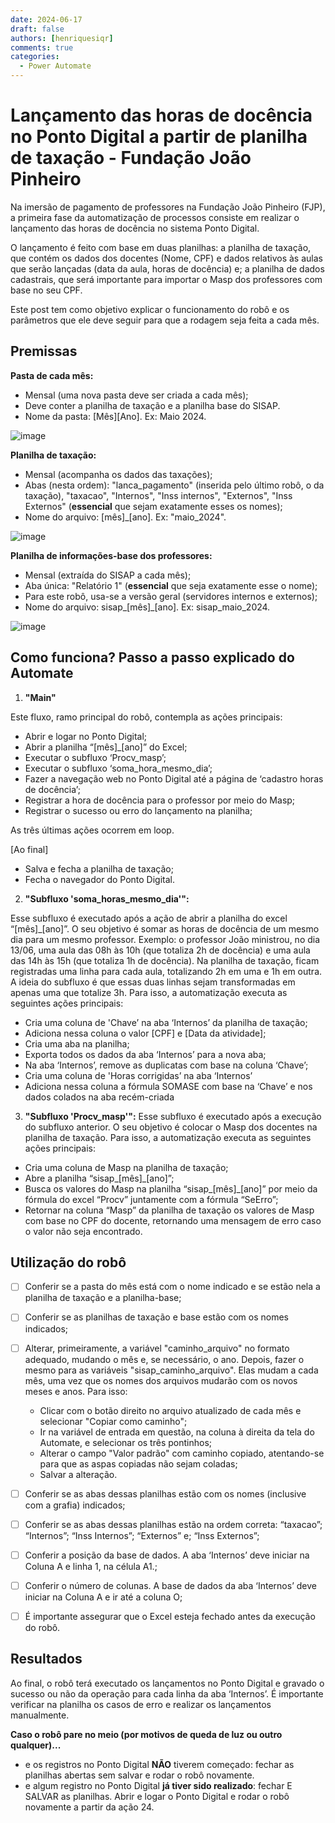 ```yaml
---
date: 2024-06-17
draft: false
authors: [henriquesiqr]
comments: true
categories:
  - Power Automate
---
```


# Lançamento das horas de docência no Ponto Digital a partir de planilha de taxação - Fundação João Pinheiro

Na imersão de pagamento de professores na Fundação João Pinheiro (FJP), a primeira fase da automatização de processos consiste em realizar o lançamento das horas de docência no sistema Ponto Digital.

O lançamento é feito com base em duas planilhas: a planilha de taxação, que contém os dados dos docentes (Nome, CPF) e dados relativos às aulas que serão lançadas (data da aula, horas de docência) e; a planilha de dados cadastrais, que será importante para importar o Masp dos professores com base no seu CPF.  
 
<!-- more -->

Este post tem como objetivo explicar o funcionamento do robô e os parâmetros que ele deve seguir para que a rodagem seja feita a cada mês. 

## Premissas
**Pasta de cada mês:** 

- Mensal (uma nova pasta deve ser criada a cada mês); 
- Deve conter a planilha de taxação e a planilha base do SISAP. 
- Nome da pasta: [Mês][Ano]. Ex: Maio 2024.

![image](https://github.com/automatiza-mg/automatizacoes/assets/146127524/6764b28d-5d04-4c89-bd72-673cf145d2c1)

**Planilha de taxação:**

<!-- more -->
- Mensal (acompanha os dados das taxações);
- Abas (nesta ordem): "lanca_pagamento" (inserida pelo último robô, o da taxação), "taxacao", "Internos", "Inss internos", "Externos", "Inss Externos" (**essencial** que sejam exatamente esses os nomes);
- Nome do arquivo: [mês]_[ano]. Ex: "maio_2024". 

![image]()

**Planilha de informações-base dos professores:**

- Mensal (extraída do SISAP a cada mês);
- Aba única: "Relatório 1" (**essencial** que seja exatamente esse o nome);
- Para este robô, usa-se a versão geral (servidores internos e externos);
- Nome do arquivo: sisap_[mês]_[ano]. Ex: sisap_maio_2024.

![image](https://github.com/automatiza-mg/automatizacoes/assets/146127524/80d5cc9a-d437-455d-be77-f8b6866c5a22)

## Como funciona? Passo a passo explicado do Automate

1. **"Main"**

Este fluxo, ramo principal do robô, contempla as ações principais:  

- Abrir e logar no Ponto Digital; 
- Abrir a planilha “[mês]_[ano]” do Excel; 
- Executar o subfluxo ‘Procv_masp’; 
- Executar o subfluxo ‘soma_hora_mesmo_dia’; 
- Fazer a navegação web no Ponto Digital até a página de ‘cadastro horas de docência’; 
- Registrar a hora de docência para o professor por meio do Masp; 
- Registrar o sucesso ou erro do lançamento na planilha; 
  
As três últimas ações ocorrem em loop. 

[Ao final] 
- Salva e fecha a planilha de taxação; 
- Fecha o navegador do Ponto Digital.

2. **"Subfluxo 'soma_horas_mesmo_dia'":**

Esse subfluxo é executado após a ação de abrir a planilha do excel “[mês]_[ano]”. O seu objetivo é somar as horas de docência de um mesmo dia para um mesmo professor. Exemplo: o professor João ministrou, no dia 13/06, uma aula das 08h às 10h (que totaliza 2h de docência) e uma aula das 14h às 15h (que totaliza 1h de docência). Na planilha de taxação, ficam registradas uma linha para cada aula, totalizando 2h em uma e 1h em outra. A ideia do subfluxo é que essas duas linhas sejam transformadas em apenas uma que totalize 3h. 
Para isso, a automatização executa as seguintes ações principais:

- Cria uma coluna de 'Chave’ na aba ‘Internos’ da planilha de taxação; 
- Adiciona nessa coluna o valor [CPF] e [Data da atividade]; 
- Cria uma aba na planilha; 
- Exporta todos os dados da aba ‘Internos’ para a nova aba; 
- Na aba ‘Internos’, remove as duplicatas com base na coluna ‘Chave’; 
- Cria uma coluna de 'Horas corrigidas’ na aba ‘Internos’ 
- Adiciona nessa coluna a fórmula SOMASE com base na ‘Chave’ e nos dados colados na aba recém-criada 

3. **"Subfluxo 'Procv_masp'":**
Esse subfluxo é executado após a execução do subfluxo anterior. O seu objetivo é colocar o Masp dos docentes na planilha de taxação. Para isso, a automatização executa as seguintes ações principais: 

- Cria uma coluna de Masp na planilha de taxação; 
- Abre a planilha “sisap_[mês]_[ano]”;
- Busca os valores do Masp na planilha “sisap_[mês]_[ano]” por meio da fórmula do excel “Procv” juntamente com a fórmula “SeErro”; 
- Retornar na coluna “Masp” da planilha de taxação os valores de Masp com base no CPF do docente, retornando uma mensagem de erro caso o valor não seja encontrado. 

## Utilização do robô

- [ ] Conferir se a pasta do mês está com o nome indicado e se estão nela a planilha de taxação e a planilha-base;
- [ ] Conferir se as planilhas de taxação e base estão com os nomes indicados;
- [ ] Alterar, primeiramente, a variável "caminho_arquivo" no formato adequado, mudando o mês e, se necessário, o ano. Depois, fazer o mesmo para as variáveis "sisap_caminho_arquivo". Elas mudam a cada mês, uma vez que os nomes dos arquivos mudarão com os novos meses e anos. Para isso:
    - Clicar com o botão direito no arquivo atualizado de cada mês e selecionar "Copiar como caminho"; 
    - Ir na variável de entrada em questão, na coluna à direita da tela do Automate, e selecionar os três pontinhos;
    - Alterar o campo "Valor padrão" com caminho copiado, atentando-se para que as aspas copiadas não sejam coladas; 
    - Salvar a alteração.    

- [ ] Conferir se as abas dessas planilhas estão com os nomes (inclusive com a grafia) indicados;
- [ ] Conferir se as abas dessas planilhas estão na ordem correta: “taxacao”; “Internos”; “Inss Internos”; “Externos” e; “Inss Externos”; 
- [ ] Conferir a posição da base de dados. A aba ‘Internos’ deve iniciar na Coluna A e linha 1, na célula A1.; 
- [ ] Conferir o número de colunas. A base de dados da aba ‘Internos’ deve iniciar na Coluna A e ir até a coluna O; 
- [ ] É importante assegurar que o Excel esteja fechado antes da execução do robô. 

## Resultados

Ao final, o robô terá executado os lançamentos no Ponto Digital e gravado o sucesso ou não da operação para cada linha da aba ‘Internos’. É importante verificar na planilha os casos de erro e realizar os lançamentos manualmente. 

**Caso o robô pare no meio (por motivos de queda de luz ou outro qualquer)...**
- e os registros no Ponto Digital **NÃO** tiverem começado: fechar as planilhas abertas sem salvar e rodar o robô novamente.
- e algum registro no Ponto Digital **já tiver sido realizado**: fechar E SALVAR as planilhas. Abrir e logar o Ponto Digital e rodar o robô novamente a partir da ação 24.

